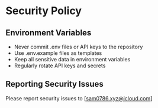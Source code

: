 # Security Policy

## Environment Variables

- Never commit .env files or API keys to the repository
- Use .env.example files as templates
- Keep all sensitive data in environment variables
- Regularly rotate API keys and secrets

## Reporting Security Issues

Please report security issues to [sam0786.xyz@icloud.com]
